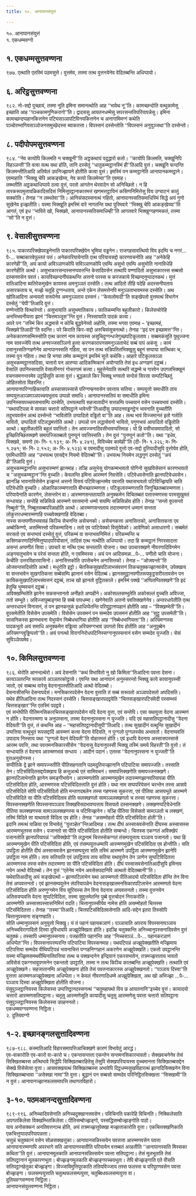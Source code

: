 ```yaml
---
title: १०. आनापानसंयुत्तं

---
```

१०. आनापानसंयुत्तं  
१. एकधम्मवग्गो  


## १. एकधम्मसुत्तवण्णना

९७७. एत्थाति एतस्मिं पठमसुत्ते। वुत्तमेव, तस्मा तत्थ वुत्तनयेनेव वेदितब्बन्ति अधिप्पायो।  


## ६. अरिट्ठसुत्तवण्णना

९८२. नो-सद्दो पुच्छायं, तस्मा नूति इमिना समानत्थोति आह ‘‘भावेथ नू’’ति। कामच्छन्दोति वत्थुकामेसु इच्छाति आह ‘‘पञ्चकामगुणिकरागो’’ति। द्वादससु आयतनधम्मेसु सपरसन्ततिपरियापन्नेसु। इमिना कामच्छन्दप्पहानकित्तनेन पटिघसञ्ञापटिविनयकित्तनेन च अनागामिमग्गं कथेति पञ्चोरम्भागियसञ्ञोजनसमुच्छेदस्स ब्याकतत्ता। विपस्सनं दस्सेन्तोति ‘‘विपस्सनं अनुयुञ्जथा’’ति दस्सेन्तो।  


## ८. पदीपोपमसुत्तवण्णना

९८४. ‘‘नेव कायोपि किलमति न चक्खूनी’’ति अट्ठकथायं पदुद्धारो कतो। ‘‘कायोपि किलमति, चक्खूनिपि विहञ्ञन्ती’’ति वत्वा यत्थ यथा होति, तानि दस्सेतुं ‘‘धातुकम्मट्ठानस्मिं ही’’तिआदि वुत्तं। चक्खूनि फन्दन्ति किलमन्तीतिआदि अतिवेलं उपनिज्झायने होतीति कत्वा वुत्तं। इमस्मिं पन कम्मट्ठानेति आनापानकम्मट्ठाने। एवमाहाति ‘‘भिक्खु चेपि आकङ्खेय्य, नेव कायो किलमेय्या’’ति एवमाह।  
लब्भतीति अट्ठकथाधिप्पाये ठत्वा वुत्तं, परतो आगतेन थेरवादेन सो अनिच्छितो। न हि तारकरूपमुत्तावळिकादिसदिसं निमित्तूपट्ठानाकारमत्तं खणमत्तट्ठायिनं कसिणनिमित्तेसु विय उग्घाटनं कातुं सक्कोति। तेनाह ‘‘न लब्भतेवा’’ति। आनिसंसदस्सनत्थं गहितो, आनापानस्सतिसमाधिस्मिं सिद्धे अयं गुणो सुखेनेव इज्झतीति। यस्मा भिक्खूति इमस्मिं वारे नागतन्ति यथा पुरिमवारे ‘‘भिक्खु चेपि आकङ्खेय्या’’ति आगतं, एवं इध ‘‘भाविते खो, भिक्खवे, आनापानस्सतिसमाधिम्ही’’ति आगतवारे भिक्खुग्गहणमकतं, तस्मा ‘‘सो’’ति न वुत्तं।  


## ९. वेसालीसुत्तवण्णना

९८५. पाकारपरिक्खेपवड्ढनेनाति पाकारपरिक्खेपेन भूमिया वड्ढनेन। राजगहसावत्थियो विय इदम्पि च नगरं…पे॰… सब्बाकारवेपुल्लतं पत्तं। अनेकपरियायेनाति एत्थ परियायसद्दो कारणवचनोति आह ‘‘अनेकेहि कारणेही’’ति, अयं कायो अविञ्ञाणकोपि सविञ्ञाणकोपि एवम्पि असुभो एवम्पि असुभोति नानाविधेहि कारणेहीति अत्थो। असुभाकारसन्दस्सनप्पवत्तन्ति केसादिवसेन तत्थापि वण्णादितो असुभाकारस्स सब्बसो दस्सनवसेन पवत्तं। कायविच्छन्दनीयकथन्ति अत्तनो परस्स च करजकाये विच्छन्दनुप्पादनकथं। मुत्तं वातिआदिना ब्यतिरेकमुखेन कायस्स अमनुञ्ञतं दस्सेति। तत्थ आदितो तीहि पदेहि अदस्सनीयताय असारकताय च, मज्झे चतूहि दुग्गन्धताय, अन्ते एकेन लेसमत्तेनपि मनुञ्ञताभावमस्स दस्सेति। अथ खोतिआदिना अन्वयतो सरूपेनेव अमनुञ्ञताय दस्सनं। ‘‘केसलोमादी’’ति सङ्खेपतो वुत्तमत्थं विभागेन दस्सेतुं ‘‘येपी’’तिआदि वुत्तं।  
वण्णेन्तोति वित्थारेन्तो। असुभायाति असुभमातिकाय। फातिकम्मन्ति बहुलीकारो। किलेसचोरेहि अनभिभवनीयत्ता झानं ‘‘चित्तमञ्जूस’’न्ति वुत्तं। निस्सायाति पादकं कत्वा।  
अपरे पन ‘‘तस्मिं किर अद्धमासे न कोचि बुद्धवेनेय्यो अहोसि, तस्मा भगवा एवमाह – ‘इच्छामहं, भिक्खवे’तिआदी’’ति वदन्ति। परे किराति किर-सद्दो अरुचिसंसूचनत्थो। तेनाह ‘‘इदं पन इच्छामत्त’’न्ति।  
अनेककारणसम्मिस्सोति एत्थ कारणं नाम कायस्स असुचिदुग्गन्धजेगुच्छपटिकूलताव। सब्बमकंसूति पुथुज्जना नाम सावज्जेपि तत्थ अनवज्जसञ्ञिनो हुत्वा करणकारापनसमनुञ्ञताभेदं सब्बं पापं अकंसु । कामं दसानुस्सतिग्गहणेनेव आनापानस्सति गहिता, सा पन तत्थ सन्निपतितभिक्खूसु बहूनं सप्पाया सात्थिका च, तस्मा पुन गहिता। तथा हि भगवा तमेव कम्मट्ठानं इमस्मिं सुत्ते कथेसि। आहारे पटिकूलसञ्ञा असुभकम्मट्ठानसदिसा, चत्तारो पन आरुप्पा आदिकम्मिकानं अयोग्याति तेसं इध अग्गहणं दट्ठब्बं।  
वेसालिं उपनिस्सायाति वेसालीनगरं गोचरगामं कत्वा। मुहुत्तेनेवाति सत्थरि सद्धम्मे च गारवेन उपगतभिक्खूनं वचनसमनन्तरमेव उट्ठहिंसूति कत्वा वुत्तं। बुद्धकाले किर भिक्खू भगवतो सन्देसं सिरसा सम्पटिच्छितुं ओहितसोता विहरन्ति।  
आनापानपरिग्गाहिकायाति अस्सासपस्सासे परिग्गण्हनवसेन पवत्ताय सतिया। सम्पयुत्तो समाधीति ताय सम्पयुत्तअञ्ञमञ्ञपच्चयभूताय उप्पन्नो समाधि। आनापानस्सतियं वा समाधीति इमिना उपनिस्सयपच्चयसभावम्पि दस्सेति, उभयत्थापि सहजातादीनं सत्तन्नम्पि पच्चयानं वसेन पच्चयभावं दस्सेति। ‘‘यथापटिपन्ना मे सावका चत्तारो सतिपट्ठाने भावेन्ती’’तिआदीसु उप्पादनवड्ढनट्ठेन भावनाति वुच्चतीति तदुभयवसेन अत्थं दस्सेन्तो ‘‘भावितोति उप्पादितो वड्ढितो वा’’ति आह। तत्थ भावं विज्जमानतं इतो गतोति भावितो, उप्पादितो पटिलद्धमत्तोति अत्थो। उप्पन्नो पन लद्धासेवनो भावितो, पगुणभावं आपादितो वड्ढितोति अत्थो। बहुलीकतोति बहुलं पवत्तितो। तेन आवज्जनादिवसीभावप्पत्तिमाह। यो हि वसीभावमापादितो, सो इच्छितिच्छितक्खणे समापज्जितब्बतो पुनप्पुनं पवत्तिस्सति। तेन वुत्तं ‘‘पुनप्पुनं कतो’’ति। यथा ‘‘इधेव, भिक्खवे, समणो (म॰ नि॰ १.१३९; अ॰ नि॰ ४.२४१), विविच्चेव कामेही’’ति (दी॰ नि॰ १.२२६; म॰ नि॰ १.२७१; सं॰ नि॰ २.१५२; अ॰ नि॰ ४.१२३) च एवमादीसु पठमपदे वुत्तो एव-सद्दो दुतियादीसुपि वुत्तोयेव होति, एवमिधापीति आह ‘‘उभयत्थ एवसद्देन नियमो वेदितब्बो’’ति। उभयत्थ नियमेन लद्धगुणं दस्सेतुं ‘‘अयं ही’’तिआदि वुत्तं।  
असुभकम्मट्ठानन्ति असुभारम्मणं झानमाह। तञ्हि असुभेसु योगकम्मभावतो योगिनो सुखविसेसानं कारणभावतो च ‘‘असुभकम्मट्ठान’’न्ति वुच्चति। केवलन्ति इमिना आरम्मणं निवत्तेति। पटिवेधवसेनाति झानपटिवेधवसेन। झानञ्हि भावनाविसेसेन इज्झन्तं अत्तनो विसयं पटिविज्झन्तमेव पवत्तति यथासभावतो पटिविज्झियति चाति पटिवेधोति वुच्चति। ओळारिकारम्मणत्ताति बीभच्छारम्मणत्ता। पटिकूलारम्मणत्ताति जिगुच्छितब्बारम्मणत्ता। परियायेनाति कारणेन, लेसन्तरेन वा। आरम्मणसन्ततायाति अनुक्कमेन विचितब्बतं पत्तारम्मणस्स परमसुखुमतं सन्धायाह। सन्तेहि सन्निसिन्ने आरम्मणे पवत्तमानो धम्मो सयम्पि सन्निसिन्नोव होति। तेनाह ‘‘सन्तो वूपसन्तो निब्बुतो’’ति, निब्बुतसब्बपरिळाहोति अत्थो। आरम्मणसन्तताय तदारम्मणानं धम्मानं सन्तता लोकुत्तरधम्मारम्मणाहि पच्चवेक्खणाहि वेदितब्बा।  
नास्स सन्तपणीतभावावहं किञ्चि सेचनन्ति असेचनको। असेचनकत्ता अनासित्तको, अनासित्तकत्ता एव अब्बोकिण्णो, असम्मिस्सो परिकम्मादिना। ततो एव पाटियेक्को विसुंयेवेको। आवेणिको असाधारणो। सब्बमेतं सरसतो एव सन्तभावं दस्सेतुं वुत्तं, परिकम्मं वा सन्तभावनिमित्तं। परिकम्मन्ति च कसिणकरणादिनिमित्तुप्पादपरियोसानं, तादिसं एत्थ नत्थीति अधिप्पायो। तदा हि कम्मट्ठानं निरस्सादत्ता असन्तं अप्पणीतं सिया। उपचारे वा नत्थि एत्थ सन्तताति योजना। यथा उपचारक्खणे नीवरणादिविगमेन अङ्गपातुभावेन च परेसं सन्तता होति, न एवमिमस्स। अयं पन आदिसमन्ना…पे॰… पणीतो चाति योजना। केचीति उत्तरविहारवासिनो। अनासित्तकोति उपसेचनेन अनासित्तको। तेनाह – ‘‘ओजवन्तो’’ति ओजवन्तसदिसोति अत्थो। मधुरोति इट्ठो। चेतसिकसुखपटिलाभसंवत्तनं तिकचतुक्कज्झानवसेन, उपेक्खाय वा सन्तभावेन सुखगतिकत्ता सब्बेसम्पि झानानं वसेन वेदितब्बं। झानसमुट्ठानपणीतरूपफुट्ठसरीरतावसेन पन कायिकसुखपटिलाभसंवत्तनं दट्ठब्बं, तञ्च खो झानतो वुट्ठितकाले। इमस्मिं पक्खे ‘‘अप्पितप्पितक्खणे’’ति इदं हेतुम्हि भुम्मवचनं दट्ठब्बं।  
अविक्खम्भितेति झानेन सकसन्तानतो अनीहते अप्पहीने। अकोसल्लसम्भूतेति अकोसल्लं वुच्चति अविज्जा, ततो सम्भूते। अविज्जापुब्बङ्गमा हि सब्बे पापधम्मा। खणेनेवाति अत्तनो पवत्तिक्खणेनेव। अन्तरधापेतीति एत्थ अन्तरधापनं विनासनं, तं पन झानकत्तुकं इधाधिप्पेतन्ति परियुट्ठानप्पहानं होतीति आह – ‘‘विक्खम्भेती’’ति। वूपसमेतीति विसेसेन उपसमेति। विसेसेन उपसमनं पन सम्मदेव उपसमनं होतीति आह ‘‘सुट्ठु उपसमेती’’ति। सासनिकस्स झानभावना येभुय्येन निब्बेधभागिया होतीति आह ‘‘निब्बेधभागियत्ता’’ति। अरियमग्गस्स पादकभूतो अयं समाधि अनुक्कमेन वड्ढित्वा अरियमग्गभावं उपगतो विय होतीति आह ‘‘अनुपुब्बेन अरियमग्गवुड्ढिप्पत्तो’’ति। अयं पनत्थो विरागनिरोधपटिनिस्सग्गानुपस्सनानं वसेन सम्मदेव युज्जति। सेसं सुविञ्ञेय्यमेव।  


## १०. किमिलसुत्तवण्णना

९८६. थेरोति आनन्दत्थेरो। अयं देसनाति ‘‘कथं विभावितो नु खो किमिला’’तिआदिना पवत्ता देसना। कायञ्ञतरन्ति रूपकाये अञ्ञतरकोट्ठासे। एवन्ति यथा आनापानं अनुस्सरन्तो भिक्खु काये कायानुपस्सी जातो, एवं सब्बत्थ वारेसु वेदनानुपस्सीतिआदि अत्थो वेदितब्बो।  
देसनासीसन्ति देसनापदेसं। मनसिकारपदेसेन वेदना वुत्ताति तं सब्बं सरूपतो अञ्ञापदेसतो अपदिसति। यथेव हीतिआदिना तत्थ निदस्सनं दस्सेति। चित्तसङ्खारपदद्वयेति ‘‘चित्तसङ्खारपटिसंवेदी पस्सम्भयं चित्तसङ्खार’’न्ति एतस्मिं पदद्वये।  
एवं सन्तेपीति पीतिमनसिकारचित्तसङ्खारपदेसेन यदि वेदना वुत्ता, एवं सन्तेपि। एसा यथावुत्ता वेदना आरम्मणं न होति। वेदनारम्मणा च अनुपस्सना, तस्मा वेदनानुपस्सना न युज्जति। यदि एवं महासतिपट्ठानादीसु ‘‘वेदना वेदियती’’ति वुत्तं, तं कथन्ति आह – ‘‘महासतिपट्ठानादीसुपी’’तिआदि। तत्थ सुखादीनं वत्थुन्ति सुखादीनं उप्पत्तिया वत्थुभूतं रूपसद्दादिं आरम्मणं कत्वा वेदना वेदियति, न पुग्गलो पुग्गलस्सेव अभावतो। वेदनाप्पवत्तिं उपादाय निस्साय यथा ‘‘पुग्गलो वेदनं वेदियती’’ति वोहारमत्तं होति। एवं इधापि वेदनाय अस्सासपस्सासे आरब्भ पवत्ति, तथा पवत्तमनसिकारसीसेन ‘‘वेदनासु वेदनानुपस्सी भिक्खु तस्मिं समये विहरती’’ति वुत्तो। तं सन्धायाति तं वेदनाय आरम्मणभावं सन्धाय । आदीनं पदानं। एतस्स ‘‘वेदनानुपस्सना न युज्जती’’ति वुत्तअनुयोगस्स।  
सप्पीतिके द्वे झाने समापज्जतीति पीतिसहगतानि पठमदुतियज्झानानि पटिपाटिया समापज्जति। तस्साति तेन। पटिसंविदितसद्दापेक्खाय हि कत्तुअत्थे एतं सामिवचनं। समापत्तिक्खणेति समापज्जनक्खणे। झानपटिलाभेनाति झानेन समङ्गीभावेन। आरम्मणतोति आरम्मणमुखेन तदारम्मणझानपरियापन्ना पीति पटिसंविदिता होति, आरम्मणस्स पटिसंविदितत्ताति वुत्तं होति। यथा नाम सप्पपरियेसनं चरन्तेन तस्स आसये पटिसंविदिते सोपि पटिसंविदितो होति मन्तागदबलेन तस्स गहणस्स सुकरत्ता, एवं पीतिया आसयभूते आरम्मणे पटिसंविदिते सा पीति पटिसंविदिताव होति सलक्खणतो सामञ्ञलक्खणतो च तस्सा गहणस्स सुकरत्ता। विपस्सनक्खणेति विपस्सनापञ्ञाय तिक्खविसदभावप्पत्ताय विसयतो दस्सनक्खणे। लक्खणप्पटिवेधेनाति पीतिया सलक्खणस्स सामञ्ञलक्खणस्स च पटिविज्झनेन। यञ्हि पीतिया विसेसतो सामञ्ञतो च लक्खणं, तस्मिं विदिते सा याथावतो विदिता एव होति। तेनाह ‘‘असम्मोहतो पीति पटिसंविदिता होती’’ति।  
इदानि तमत्थं पाळिया एव विभावेतुं ‘‘वुत्तञ्हेत’’न्तिआदिमाह। तत्थ दीघं अस्सासवसेनाति दीघस्स अस्सासस्स आरम्मणभूतस्स वसेन। पजानतो सा पीति पटिसंविदिता होतीति सम्बन्धो। चित्तस्स एकग्गतं अविक्खेपं पजानतोति झानपरियापन्नं ‘‘अविक्खेपो’’ति लद्धनामं चित्तस्सेकग्गतं तंसम्पयुत्ताय पञ्ञाय पजानतो। यथा हि आरम्मणमुखेन पीति पटिसंविदिता होति, एवं तंसम्पयुत्तधम्मापि आरम्मणमुखेन पटिसंविदिता एव होन्तीति। सति उपट्ठिता होतीति दीघं अस्सासवसेन झानसम्पयुत्ता सति तस्मिं आरम्मणे उपट्ठिता आरम्मणमुखेन झानेपि उपट्ठिता नाम होति। ताय सतियाति एवं उपट्ठिताय ताय सतिया यथावुत्तेन तेन ञाणेन सुप्पटिविदितत्ता आरम्मणस्स तस्स वसेन तदारम्मणा सा पीति पटिसंविदिता होति। दीघं पस्सासवसेनातिआदीसुपि इमिनाव नयेन अत्थो वेदितब्बो। तेन वुत्तं ‘‘एतेनेव नयेन अवसेसपदानिपि अत्थतो वेदितब्बानी’’ति।  
यथेवातिआदीसु अयं सङ्खेपत्थो – झानपटिलाभेन यथा आरम्मणतो पीतिआदयो पटिसंविदिता होन्ति तेन विना तेसं अप्पवत्तनतो। एवं झानसम्पयुत्तेन तंपरियापन्नेन वेदनासङ्खातमनसिकारपटिलाभेन आरम्मणतो वेदना पटिसंविदिता होति अरुणुग्गमेन विय सूरियस्स तेन विना वेदनाय अप्पवत्तनतो। तस्मा वुत्तनयेन अतिसयप्पवत्ति वेदना सुप्पटिविदिता, तस्मा सुवुत्तमेतन्ति पुब्बे वुत्तचोदनं निराकरोति।  
आरम्मणेति अस्सासपस्सासनिमित्तं वदति। चित्तानुपस्सीयेव नामेस होति असम्मोहतो चित्तस्स पटिसंविदितत्ता। तेनाह ‘‘तस्मा’’तिआदि। चित्तपटिसंविदितवसेनाति आदि-सद्देन इतरा तिस्सोपि चित्तानुपस्सना सङ्गण्हाति।  
सोति धम्मानुपस्सनं अनुयुत्तो भिक्खु। यं तं पहानं पहायकञाणं। पञ्ञायाति अपराय विपस्सनापञ्ञाय अनिच्चविरागादितो दिस्वा दुविधायपि अज्झुपेक्खिता होति। इदञ्हि चतुक्कन्ति अनिच्चानुपस्सनादिवसेन वुत्तं चतुक्कं। तस्सापि धम्मानुपस्सनाय। पजहतीति पहानन्ति आह ‘‘निच्चसञ्ञं…पे॰… पहानकरञाणं अधिप्पेत’’न्ति। विपस्सनापरम्परन्ति पटिपाटिया विपस्सनमाह। पथपटिपन्नं अज्झुपेक्खतीति मज्झिमाय पटिपत्तिया सम्मदेव वीथिपटिपन्नं भावनाचित्तं पग्गहनिग्गहानं अकरणेन अज्झुपेक्खति। एकतो उपट्ठानन्ति यस्मा मज्झिमसमथवीथिनातिवत्तिया तत्थ च पक्खन्दनेन इन्द्रियानं एकरसभावेन, तत्रमज्झत्तताय भावतो अविसेसं एकग्गभावूपगमनेन एकन्ततो उपट्ठाति, तस्मा न तत्थ किञ्चि कातब्बन्ति अज्झुपेक्खति। तत्थाति एवं अज्झुपेक्खने। सहजातानम्पि अज्झुपेक्खना होति तेसं पवत्तनाकारस्स अज्झुपेक्खनतो। ‘‘पञ्ञाय दिस्वा’’ति वुत्तत्ता आरम्मणअज्झुपेक्खना अधिप्पेता। न केवलं नीवरणादिधम्मे अज्झुपेक्खिता, अथ खो अभिज्झा …पे॰… पञ्ञाय दिस्वा अज्झुपेक्खिता होतीति योजना।  
पंसुपुञ्जट्ठानियस्स किलेसस्स उप्पत्तिट्ठानदस्सनत्थं ‘‘चतुमहापथो विय छ आयतनानि’’इच्चेव वुत्तं। कायादयो चत्तारो आरम्मणसतिपट्ठाना। चतूसु आरम्मणेसूति कायादीसु चतूसु आरम्मणेसु पवत्ता चत्तारो सतिपट्ठाना पंसुपुञ्जट्ठानियस्स किलेसस्स उपहननतो।  
एकधम्मवग्गवण्णना निट्ठिता।  
२. दुतियवग्गो  


## १-२. इच्छानङ्गलसुत्तादिवण्णना

९८७-९८८. कस्मातिआदि विहारसमापत्तिआचिक्खणे कारणं विभावेतुं आरद्धं।  
एव-वाकारोति एव-कारो वा-कारो च। एकन्तसन्तत्ता एकन्तेन सन्तमनसिकारभावतो। सेक्खवचनेनेव तेसं सिक्खितब्बस्स अत्थिभावे सिद्धेपि सिक्खितब्बरहितेसु तेसुपि सेक्खपरियायस्स वुच्चमानत्ता सिक्खितब्बसद्देन सेक्खे विसेसेत्वा वुत्ता। आसवक्खयत्थं सिक्खितब्बस्स अभावेपि दिट्ठधम्मसुखविहारत्थं झानादिसिक्खनेन विना सिक्खितब्बाभावा ‘‘असेक्खा नामा’’ति वुत्ता। बुद्धानं पन सब्बसो सम्मदेव परिनिट्ठितसिक्खत्ता ‘‘सिक्खामी’’ति न वुत्तं। आनापानज्झानफलसमापत्ति तथागतविहारो।  


## ३-१०. पठमआनन्दसुत्तादिवण्णना

९८९-९९६. अनिच्चादिवसेनाति अनिच्चदुक्खानत्तवसेन। पविचिनति पकारेहि विचिनति। निक्किलेसाति अपगतकिलेसा विक्खम्भितकिलेसा। पीतिसम्बोज्झङ्गो, पस्सद्धिसम्बोज्झङ्गोति पाठो।  
याय अनोसक्कनं अनतिवत्तनञ्च होति, अयं तत्रमज्झत्तुपेक्खा मज्झत्ताकारोति वुत्ता। एकचित्तक्खणिकाति एकचित्तुप्पादपरियापन्नत्ता।  
चत्तुन्नं चतुक्कानं वसेन सोळसक्खत्तुका। आनापानसन्निस्सयेन पवत्तत्ता आरम्मणवसेन पवत्ता आनापानारम्मणापि अपरभागे सति आनापानस्सतीति परियायेन वत्तब्बतं अरहतीति ‘‘आनापानस्सति मिस्सका कथिता’’ति वुत्तं। आनापानमूलकाति आनापानसन्निस्सयेन पवत्ता सतिपट्ठाना। तेसं मूलभूताति तेसं सतिपट्ठानानं मूलकारणभूता। बोज्झङ्गमूलकाति बोज्झङ्गपच्चयभूता। तेपि बोज्झङ्गाति एते वीसति सतिपट्ठानहेतुका बोज्झङ्गा। विज्जाविमुत्तिपूरकाति ततियविज्जाय तस्स फलस्स च परिपूरणवसेन पवत्ता बोज्झङ्गा। फलसम्पयुत्ताति चतुत्थफलसम्पयुत्ता, चतुब्बिधफलसम्पयुत्ता वा।  
दुतियवग्गवण्णना निट्ठिता।  
आनापानसंयुत्तवण्णना निट्ठिता।  